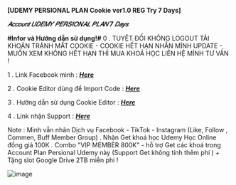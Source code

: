 **[UDEMY PERSIONAL PLAN Cookie ver1.0 REG Try 7 Days]** 

***𝐴𝑐𝑐𝑜𝑢𝑛𝑡 𝑈𝐷𝐸𝑀𝑌 𝑃𝐸𝑅𝑆𝐼𝑂𝑁𝐴𝐿 𝑃𝐿𝐴𝑁 7 𝐷𝑎𝑦𝑠***

**#Infor và Hướng dẫn sử dụng!#**
0 . TUYỆT ĐỐI KHÔNG LOGOUT TÀI KHOẢN TRÁNH MẤT COOKIE - COOKIE HẾT HẠN NHẮN MÌNH UPDATE - MUỐN XEM KHÔNG HẾT HẠN THÌ MUA KHOÁ HỌC LIÊN HỆ MÌNH TƯ VẤN !

1 . Link Facebook mình : [***Here***](https://www.facebook.com/N.V.D.2803/)

2 . Cookie Editor dùng để Import Code : [***Here***](https://chrome.google.com/webstore/detail/cookie-editor/hlkenndednhfkekhgcdicdfddnkalmdm)

3 . Hướng dẫn sử dụng Cookie Editor : [***Here***](https://youtu.be/IUCZX0dzrN4)

4 . Link nhận Support : [***Here***](https://www.facebook.com/photo?fbid=3330306193873101&set=a.1387699194800487)

Note : Mình vẫn nhân Dịch vụ Facebook - TikTok - Instagram (Like, Follow , Commen, Buff Member Group) . Nhận Get khoá học Udemy Học Online đồng giá 100K .
Combo "VIP MEMBER 800K" - hỗ trợ Get các khoá trong Account Plan Persional Udemy này (Support Get không tính thêm phí ) + Tặng slot Google Drive 2TB miễn phí !

![image](https://github.com/jinzoo28032000/Cookie-Udemy/assets/152149733/5327c177-69e5-4095-a7c8-082625aa3361)

